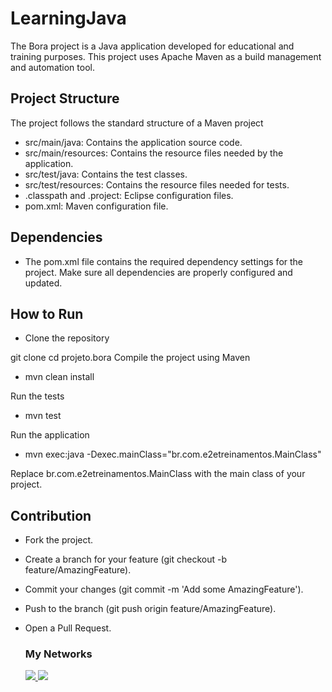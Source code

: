# LearningJava

The Bora project is a Java application developed for educational and training purposes. This project uses Apache Maven as a build management and automation tool.

## Project Structure

The project follows the standard structure of a Maven project

- src/main/java: Contains the application source code.
- src/main/resources: Contains the resource files needed by the application.
- src/test/java: Contains the test classes.
- src/test/resources: Contains the resource files needed for tests.
- .classpath and .project: Eclipse configuration files.
- pom.xml: Maven configuration file.

## Dependencies

- The pom.xml file contains the required dependency settings for the project. Make sure all dependencies are properly configured and updated.

## How to Run

- Clone the repository

git clone <repository URL>
cd projeto.bora
Compile the project using Maven


- mvn clean install

Run the tests


- mvn test

Run the application


- mvn exec:java -Dexec.mainClass="br.com.e2etreinamentos.MainClass"

Replace br.com.e2etreinamentos.MainClass with the main class of your project.

## Contribution

- Fork the project.
- Create a branch for your feature (git checkout -b feature/AmazingFeature).
- Commit your changes (git commit -m 'Add some AmazingFeature').
- Push to the branch (git push origin feature/AmazingFeature).
- Open a Pull Request.

  ### My Networks  
   
  <a href="https://www.linkedin.com/in/pedro-cisne/">
    <img src="https://img.shields.io/badge/linkedin-%230077B5.svg?style=for-the-badge&logo=linkedin&logoColor=white" />
     <a href = "mailto:pedrohpcisne@gmail.com"><img src="https://img.shields.io/badge/-Gmail-%23333?style=for-the-badge&logo=gmail&logoColor=white" target="_blank">
  </a>

